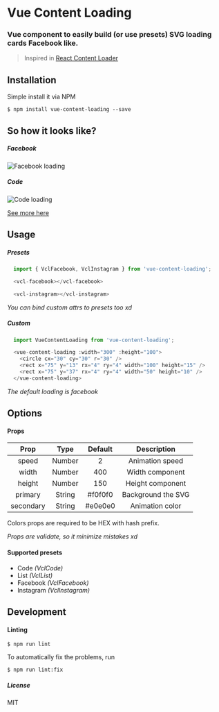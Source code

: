 # Vue Content Loading

### Vue component to easily build (or use presets) SVG loading cards Facebook like.

> Inspired in [React Content Loader](https://github.com/danilowoz/react-content-loader)

## Installation

Simple install it via NPM

``$ npm install vue-content-loading --save``

## So how it looks like?

##### Facebook

![Facebook loading](https://raw.githubusercontent.com/LucasLeandro1204/vue-content-loading/master/static/facebook.gif "Facebook loading")

##### Code

![Code loading](https://raw.githubusercontent.com/LucasLeandro1204/vue-content-loading/master/static/code.gif "Code loading")

[See more here](https://lucasleandro1204.github.io/vue-content-loading/)

## Usage

##### Presets

```javascript
  import { VclFacebook, VclInstagram } from 'vue-content-loading';

  <vcl-facebook></vcl-facebook>

  <vcl-instagram></vcl-instagram>
```

*You can bind custom attrs to presets too xd*

##### Custom

```javascript
  import VueContentLoading from 'vue-content-loading';

  <vue-content-loading :width="300" :height="100">
    <circle cx="30" cy="30" r="30" />
    <rect x="75" y="13" rx="4" ry="4" width="100" height="15" />
    <rect x="75" y="37" rx="4" ry="4" width="50" height="10" />
  </vue-content-loading>
```

*The default loading is facebook*

## Options

#### Props

| Prop      | Type   | Default | Description        |
|:---------:|:------:|:-------:|:------------------:|
| speed     | Number | 2       | Animation speed    |
| width     | Number | 400     | Width component    |
| height    | Number | 150     | Height component   |
| primary   | String | #f0f0f0 | Background the SVG |
| secondary | String | #e0e0e0 | Animation color    |

Colors props are required to be HEX with hash prefix.

*Props are validate, so it minimize mistakes xd*

#### Supported presets

* Code *(VclCode)*
* List *(VclList)*
* Facebook *(VclFacebook)*
* Instagram *(VclInstagram)*

## Development
#### Linting

``$ npm run lint``

To automatically fix the problems, run

``$ npm run lint:fix``

##### License
MIT
